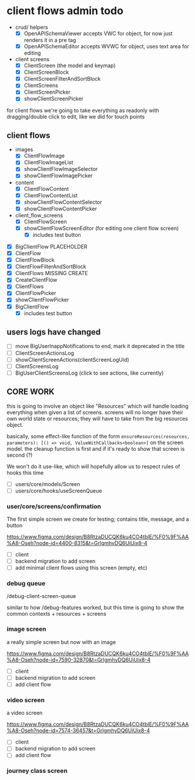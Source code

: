 # client flows admin todo

- crud/ helpers
  - [x] OpenAPISchemaViewer accepts VWC for object, for now just renders it in a pre tag
  - [x] OpenAPISchemaEditor accepts WVWC for object, uses text area for editing
- client screens
  - [x] ClientScreen (the model and keymap)
  - [x] ClientScreenBlock
  - [x] ClientScreenFilterAndSortBlock
  - [x] ClientScreens
  - [x] ClientScreenPicker
  - [x] showClientScreenPicker

for client flows we're going to take everything as readonly with dragging/double click
to edit, like we did for touch points

## client flows

- images
  - [x] ClientFlowImage
  - [x] ClientFlowImageList
  - [x] showClientFlowImageSelector
  - [x] showClientFlowImagePicker
- content
  - [x] ClientFlowContent
  - [x] ClientFlowContentList
  - [x] showClientFlowContentSelector
  - [x] showClientFlowContentPicker
- client_flow_screens
  - [x] ClientFlowScreen
  - [x] showClientFlowScreenEditor (for editing one client flow screen)
    - [x] includes test button
- [x] BigClientFlow PLACEHOLDER
- [x] ClientFlow
- [x] ClientFlowBlock
- [x] ClientFlowFilterAndSortBlock
- [x] ClientFlows MISSING CREATE
- [x] CreateClientFlow
- [x] ClientFlows
- [x] ClientFlowPicker
- [x] showClientFlowPicker
- [x] BigClientFlow
  - [x] includes test button

## users logs have changed

- [ ] move BigUserInappNotifications to end, mark it deprecated in the title
- [ ] ClientScreenActionsLog
- [ ] showClientScreenActions(clientScreenLogUid)
- [ ] ClientScreensLog
- [ ] BigUserClientScreensLog (click to see actions, like currently)

## CORE WORK

this is going to involve an object like "Resources" which will handle
loading everything when given a list of screens. screens will no longer
have their own world state or resources; they will have to take from the
big resources object.

basically, some effect-like function of the form
`ensureResources(resources, parameters): [() => void, ValueWithCallbacks<boolean>]`
on the screen model. the cleanup function is first and if it's ready to show
that screen is second (?)

We won't do it use-like, which will hopefully allow
us to respect rules of hooks this time

- [ ] users/core/models/Screen
- [ ] users/core/hooks/useScreenQueue

### user/core/screens/confirmation

The first simple screen we create for testing; contains title, message, and a button

https://www.figma.com/design/B8RtzaDUCQK6ku4CO4tblE/%F0%9F%AA%A8-Oseh?node-id=4400-8315&t=GrlgmhyDQ6UiUix8-4

- [ ] client
- [ ] backend migration to add screen
- [ ] add minimal client flows using this screen (empty, etc)

### debug queue

/debug-client-screen-queue

similar to how /debug-features worked, but this time is going to show the common
contexts + resources + screens

### image screen

a really simple screen but now with an image

https://www.figma.com/design/B8RtzaDUCQK6ku4CO4tblE/%F0%9F%AA%A8-Oseh?node-id=7590-32870&t=GrlgmhyDQ6UiUix8-4

- [ ] client
- [ ] backend migration to add screen
- [ ] add client flow

### video screen

a video screen

https://www.figma.com/design/B8RtzaDUCQK6ku4CO4tblE/%F0%9F%AA%A8-Oseh?node-id=7574-36457&t=GrlgmhyDQ6UiUix8-4

- [ ] client
- [ ] backend migration to add screen
- [ ] add client flow

### journey class screen
